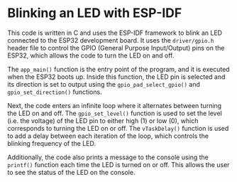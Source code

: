 # Blinking an LED with ESP-IDF

This code is written in C and uses the ESP-IDF framework to blink an LED connected to the ESP32 development board. It uses the `driver/gpio.h` header file to control the GPIO (General Purpose Input/Output) pins on the ESP32, which allows the code to turn the LED on and off.

The `app_main()` function is the entry point of the program, and it is executed when the ESP32 boots up. Inside this function, the LED pin is selected and its direction is set to output using the `gpio_pad_select_gpio()` and `gpio_set_direction()` functions.

Next, the code enters an infinite loop where it alternates between turning the LED on and off. The `gpio_set_level()` function is used to set the level (i.e. the voltage) of the LED pin to either high (1) or low (0), which corresponds to turning the LED on or off. The `vTaskDelay()` function is used to add a delay between each iteration of the loop, which controls the blinking frequency of the LED.

Additionally, the code also prints a message to the console using the `printf()` function each time the LED is turned on or off. This allows the user to see the status of the LED on the console.
